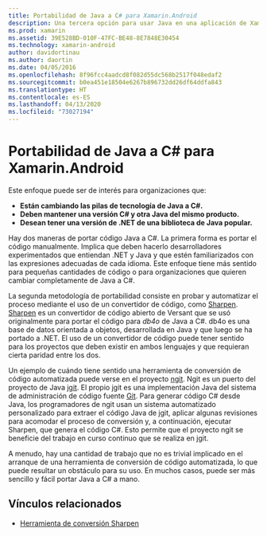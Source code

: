 ```yaml
---
title: Portabilidad de Java a C# para Xamarin.Android
description: Una tercera opción para usar Java en una aplicación de Xamarin.Android es portar el código fuente Java a C#.
ms.prod: xamarin
ms.assetid: 39E528BD-010F-47FC-BE48-8E7848E30454
ms.technology: xamarin-android
author: davidortinau
ms.author: daortin
ms.date: 04/05/2016
ms.openlocfilehash: 8f96fcc4aadcd8f082d55dc568b2517f048edaf2
ms.sourcegitcommit: b0ea451e18504e6267b896732dd26df64ddfa843
ms.translationtype: HT
ms.contentlocale: es-ES
ms.lasthandoff: 04/13/2020
ms.locfileid: "73027194"
---
```

# <a name="porting-java-to-c-for-xamarinandroid"></a>Portabilidad de Java a C# para Xamarin.Android

Este enfoque puede ser de interés para organizaciones que:

- **Están cambiando las pilas de tecnología de Java a C#.**
- **Deben mantener una versión C# y otra Java del mismo producto.**
- **Desean tener una versión de .NET de una biblioteca de Java popular.**

Hay dos maneras de portar código Java a C#. La primera forma es portar el código manualmente. Implica que deben hacerlo desarrolladores experimentados que entiendan .NET y Java y que estén familiarizados con las expresiones adecuadas de cada idioma. Este enfoque tiene más sentido para pequeñas cantidades de código o para organizaciones que quieren cambiar completamente de Java a C#.

La segunda metodología de portabilidad consiste en probar y automatizar el proceso mediante el uso de un convertidor de código, como [Sharpen](https://github.com/mono/sharpen). [Sharpen](https://github.com/mono/sharpen) es un convertidor de código abierto de Versant que se usó originalmente para portar el código para *db4o* de Java a C#. db4o es una base de datos orientada a objetos, desarrollada en Java y que luego se ha portado a .NET. El uso de un convertidor de código puede tener sentido para los proyectos que deben existir en ambos lenguajes y que requieran cierta paridad entre los dos.

Un ejemplo de cuándo tiene sentido una herramienta de conversión de código automatizada puede verse en el proyecto [ngit](https://github.com/mono/ngit).
Ngit es un puerto del proyecto de Java [jgit](https://eclipse.org/).
El propio jgit es una implementación Java del sistema de administración de código fuente [Git](https://git-scm.com/). Para generar código C# desde Java, los programadores de ngit usan un sistema automatizado personalizado para extraer el código Java de jgit, aplicar algunas revisiones para acomodar el proceso de conversión y, a continuación, ejecutar Sharpen, que genera el código C#. Esto permite que el proyecto ngit se beneficie del trabajo en curso continuo que se realiza en jgit.

A menudo, hay una cantidad de trabajo que no es trivial implicado en el arranque de una herramienta de conversión de código automatizada, lo que puede resultar un obstáculo para su uso. En muchos casos, puede ser más sencillo y fácil portar Java a C# a mano.

## <a name="related-links"></a>Vínculos relacionados

- [Herramienta de conversión Sharpen](https://github.com/mono/sharpen)
